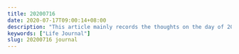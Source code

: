 ```yaml
---
title: 20200716
date: 2020-07-17T09:00:14+08:00
description: "This article mainly records the thoughts on the day of 20200716"
keywords: ["Life Journal"]
slug: 20200716 journal
---
```

